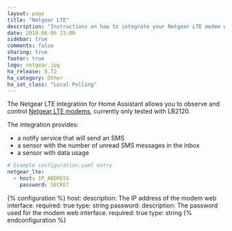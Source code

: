 ```yaml
---
layout: page
title: "Netgear LTE"
description: "Instructions on how to integrate your Netgear LTE modem within Home Assistant."
date: 2018-06-06 23:00
sidebar: true
comments: false
sharing: true
footer: true
logo: netgear.jpg
ha_release: 0.72
ha_category: Other
ha_iot_class: "Local Polling"
---
```


The Netgear LTE integration for Home Assistant allows you to observe and control [Netgear LTE modems](https://www.netgear.com/home/products/mobile-broadband/lte-modems/default.aspx), currently only tested with LB2120.

The integration provides:
* a notify service that will send an SMS
* a sensor with the number of unread SMS messages in the inbox
* a sensor with data usage

```yaml
# Example configuration.yaml entry
netgear_lte:
  - host: IP_ADDRESS
    password: SECRET
```

{% configuration %}
host:
    description: The IP address of the modem web interface.
    required: true
    type: string
password:
    description: The password used for the modem web interface.
    required: true
    type: string
{% endconfiguration %}
